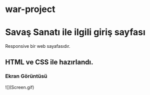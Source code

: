 # war-project
<h1>Savaş Sanatı ile ilgili giriş sayfası</h1>

Responsive bir web sayafasıdır.

<h2>HTML ve CSS ile hazırlandı.</h2>
<h3>Ekran Görüntüsü</h3>
![](Screen.gif)